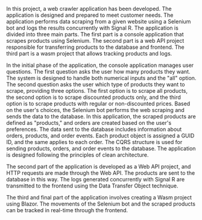 In this project, a web crawler application has been developed. The application is designed and prepared to meet customer needs. The application performs data scraping from a given website using a Selenium bot and logs the results concurrently with Signal R. The application is divided into three main parts. The first part is a console application that scrapes products using Selenium. The second part is a web API project responsible for transferring products to the database and frontend. The third part is a wasm project that allows tracking products and logs.

In the initial phase of the application, the console application manages user questions. The first question asks the user how many products they want. The system is designed to handle both numerical inputs and the "all" option. The second question asks the user which type of products they want to scrape, providing three options. The first option is to scrape all products, the second option is to scrape discounted products only, and the third option is to scrape products with regular or non-discounted prices. Based on the user's choices, the Selenium bot performs the web scraping and sends the data to the database. In this application, the scraped products are defined as "products," and orders are created based on the user's preferences. The data sent to the database includes information about orders, products, and order events. Each product object is assigned a GUID ID, and the same applies to each order. The CQRS structure is used for sending products, orders, and order events to the database. The application is designed following the principles of clean architecture.

The second part of the application is developed as a Web API project, and HTTP requests are made through the Web API. The products are sent to the database in this way. The logs generated concurrently with Signal R are transmitted to the frontend using the Data Transfer Object technique.

The third and final part of the application involves creating a Wasm project using Blazor. The movements of the Selenium bot and the scraped products can be tracked in real-time through the frontend.

